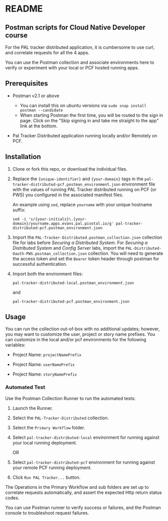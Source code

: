 # README

## Postman scripts for Cloud Native Developer course

For the PAL tracker distributed application, it is cumbersome
to use curl, and correlate requests for all the 4 apps.

You can use the Postman collection and associate environments
here to verify or experiment with your local or PCF hosted
running apps.

## Prerequisites

-   Postman v2.1 or above 
    - You can install this on ubuntu versions via `sudo snap install postman --candidate`
    - When starting Postman the first time, you will be routed to the sign in page.
      Click on the "Skip signing in and take me straight to the app" link at the bottom.

-   Pal Tracker Distributed application running locally and/or
    Remotely on PCF.

## Installation

1.  Clone or fork this repo, or download the individual files.

1.  Replace the `{unique-identifier}` and `{your-domain}`
    tags in the `pal-tracker-distributed-pcf.postman_environment.json`
    environment file with the values of running PAL Tracker distributed running on PCF (or PWS) you configured
    in the associated manifest files.
    
    An example using `sed`, replace `yourname` with your unique hostname suffix:
    
    `sed -i 's/{your-initials}\.{your-domain}/yourname.apps.evans.pal.pivotal.io/g' pal-tracker-distributed-pcf.postman_environment.json`

1.  Import the `PAL-Tracker-Distributed.postman_collection.json`
    collection file for labs before *Securing a Distributed System*.
    For *Securing a Distributed System* and *Config Server* labs,
    import the `PAL-Distributed-Oauth-PWS.postman_collection.json`
    collection.
    You will need to generate the access token and set the `Bearer`
    token header through postman for successful authentication.

1.  Import both the environment files:

    `pal-tracker-distributed-local.postman_environment.json`

    and

    `pal-tracker-distributed-pcf.postman_environment.json`

## Usage

You can run the collection out-of-box with no additional
updates; however, you may want to customize the user, project
or story name prefixes.
You can customize in the local and/or pcf environments
for the following variables:

-   Project Name:
    `projectNamePrefix`

-   Project Name:
    `userNamePrefix`

-   Project Name:
    `storyNamePrefix`

### Automated Test

Use the Postman Collection Runner to run the automated tests:

1.  Launch the Runner.

1.  Select the `PAL-Tracker-Distributed` collection.

1.  Select the `Primary Workflow` folder.

1.  Select `pal-tracker-distributed-local` environment for running
    against your local running deployment.

    OR

1.  Select `pal-tracker-distributed-pcf` environment for running
    against your remote PCF running deployment.

1.  Click `Run PAL Tracker...` button.

The Operations in the Primary Workflow and sub folders are set up
to correlate requests automatically, and assert the expected
Http return status codes.

You can use Postman runner to verify success or failures, and the
Postman console to troubleshoot request failures.
